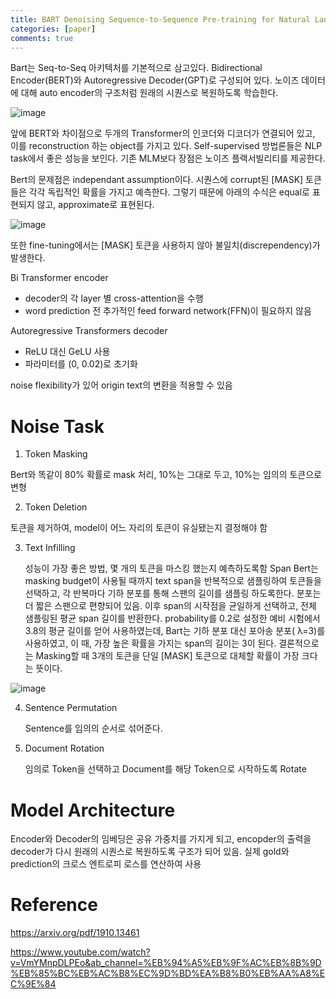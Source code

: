 ```yaml
---
title: BART Denoising Sequence-to-Sequence Pre-training for Natural Language Generation, Translation, and Comprehension
categories: [paper]
comments: true
---
```

Bart는 Seq-to-Seq 아키텍처를 기본적으로 삼고있다. Bidirectional Encoder(BERT)와 Autoregressive Decoder(GPT)로 구성되어 있다. 노이즈 데이터에 대해 auto encoder의 구조처럼 원래의 시퀀스로 복원하도록 학습한다.

<img src="https://user-images.githubusercontent.com/33983084/104286824-ebd29080-54f8-11eb-9108-b9657805afb1.png" alt="image" style="zoom:100%;" />

앞에 BERT와 차이점으로 두개의 Transformer의 인코더와 디코더가 연결되어 있고,  이를 reconstruction 하는 object를 가지고 있다. Self-supervised 방법론들은 NLP task에서 좋은 성능을 보인다. 기존 MLM보다 장점은 노이즈 플랙서빌리티를 제공한다.

Bert의 문제점은 independant assumption이다. 시퀀스에 corrupt된 [MASK] 토큰들은 각각 독립적인 확률을 가지고 예측한다. 그렇기 때문에 아래의 수식은 equal로 표현되지 않고, approximate로 표현된다.

![image](https://user-images.githubusercontent.com/33983084/104287725-343e7e00-54fa-11eb-851f-f06a995c3af1.png)

또한 fine-tuning에서는 [MASK] 토큰을 사용하지 않아 불일치(discrependency)가 발생한다.

Bi Transformer encoder

- decoder의 각 layer 별 cross-attention을 수행
- word prediction 전 추가적인 feed forward network(FFN)이 필요하지 않음

Autoregressive Transformers decoder

- ReLU 대신 GeLU 사용
- 파라미터를 (0, 0.02)로 초기화

noise flexibility가 있어 origin text의 변환을 적용할 수 있음



# Noise Task

1. Token Masking
   
Bert와 똑같이 80% 확률로 mask 처리, 10%는 그대로 두고, 10%는 임의의 토큰으로 변형
   
2. Token Deletion
   
토큰을 제거하여, model이 어느 자리의 토큰이 유실됐는지 결정해야 함
   
3. Text Infilling

   성능이 가장 좋은 방법, 몇 개의 토큰을 마스킹 했는지 예측하도록함
   Span Bert는 masking budget이 사용될 때까지 text span을 반복적으로 샘플링하여 토큰들을 선택하고, 각 반복마다 기하 분포를 통해 스팬의 길이를 샘플링 하도록한다. 분포는 더 짧은 스팬으로 편향되어 있음. 이후 span의 시작점을 균일하게 선택하고, 전체 샘플링된 평균 span 길이를 반환한다. probability를 0.2로 설정한 예비 시험에서 3.8의 평균 길이를 얻어 사용하였는데, Bart는 기하 분포 대신 포아송 분포( λ=3)를 사용하였고, 이 때, 가장 높은 확률을 가지는 span의 길이는 3이 된다. 결론적으로는 Masking할 때 3개의 토큰을 단일 [MASK] 토큰으로 대체할 확률이 가장 크다는 뜻이다.

![image](https://user-images.githubusercontent.com/33983084/104291872-73230280-54ff-11eb-86a5-fb73ae26847f.png)

4. Sentence Permutation
   
   Sentence를 임의의 순서로 섞어준다.
5. Document Rotation
   
   임의로 Token을 선택하고 Document를 해당 Token으로 시작하도록 Rotate

# Model Architecture

Encoder와 Decoder의 임베딩은 공유 가중치를 가지게 되고, encopder의 출력을 decoder가 다시 원래의 시퀀스로 복원하도록 구조가 되어 있음. 실제 gold와 prediction의 크로스 엔트로피 로스를 연산하여 사용

# Reference

https://arxiv.org/pdf/1910.13461

https://www.youtube.com/watch?v=VmYMnpDLPEo&ab_channel=%EB%94%A5%EB%9F%AC%EB%8B%9D%EB%85%BC%EB%AC%B8%EC%9D%BD%EA%B8%B0%EB%AA%A8%EC%9E%84
